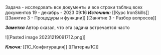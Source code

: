 
Задача - исследовать все документы и все строки таблиц всех документов
 19 - декабрь - 2023  09:16 
***Источник:***  [[Курс IronSkills]] [[Занятие 3 - Процедуры и функции]] [[Занятие 3 -  Разбор вопросов]]

***Заметка*** 
Автор сказал, что эта задача встречается часто

![[Pasted image 20231219091712.png]]

***Ключи:*** [[1С_Конфигурация]] [[Патерны1С]]
